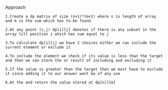 Approach

    1.Create a dp matrix of size (n+1)*(m+1) where n is length of array and m is the sum which has to be found

    2.At any point (i,j) dp[i][j] denotes if there is any subset in the array till position i which has sum equal to j

    3.To calculate dp[i][j] we have 2 choices either we can include the current element or exclude it

    4.To include the element we check if its value is less than the target and then we can store the or result of including and excluding it

    5.If the value is greater than the target then we must have to exclude it since adding it to our answer wont be of any use  

    6.At the end return the value stored at dp[n]][m]